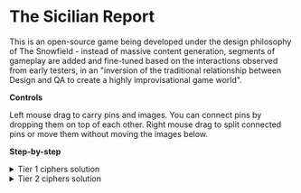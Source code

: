 # The Sicilian Report

This is an open-source game being developed under the design philosophy of The Snowfield - instead of massive content generation, segments of gameplay are added and fine-tuned based on the interactions observed from early testers, in an "inversion of the traditional relationship between Design and QA to create a highly improvisational game world".

**Controls**

Left mouse drag to carry pins and images. You can connect pins by dropping them on top of each other. Right mouse drag to split connected pins or move them without moving the images below.

**Step-by-step**

<details>
  <summary>Tier 1 ciphers solution</summary>
  
 The scratched numbers on the table's centerpiece are the keys for the two Caesar ciphers, which when solved, reward you with the keys for the two Vigenère ciphers. This can be deduced by the scratches under the numbers and under certain words on the cards. Both Caesar ciphers are on cards with images related to a relevant family's crest.
  
  The cipher on the Tomasi di Lampedusa family crest is more obfuscated by using the Italian alphabet instead of the English one (21 chars instead of 26). It translates to "Ill gattopardo", and "gattopardo" is the important word here for the later Vigenère cipher.
  
  The second Caesar cipher (key 5) solves to "What else has the Crescent paid for?" and the underlined word is Crescent.
  
</details>

<details>
  <summary>Tier 2 ciphers solution</summary>

  The worn cards contain Vigenère ciphers. Outside of brute force, a crescent drawing tells you which key goes on which card. The card with the 'gattopardo' key translates to "What was brought to the shaded mausoleum by the sea?" It is accompanied by a non-encrypted bit of text saying "Who brought it?" This could tentatively be connected to marabouts, saracens, berbers, or any other number of muslim parties active in the Mediterranean.
  
  The second worn card, with the key 'crescent', translates to "To E??????, Hanged Christ meant the questioning of historical dogma. Why did the Crescentii support them?" A second unencrypted part says "No matter now. Damnatio Memorae." The redacted word's lenght needs to be correctly guessed from the centerpiece or from the letter for proper decryption.
